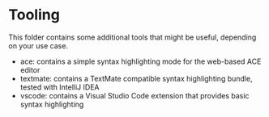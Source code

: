 # Tooling

This folder contains some additional tools that might be useful, depending on your use case.

* ace: contains a simple syntax highlighting mode for the web-based ACE editor
* textmate: contains a TextMate compatible syntax highlighting bundle, tested with IntelliJ IDEA
* vscode: contains a Visual Studio Code extension that provides basic syntax highlighting 

